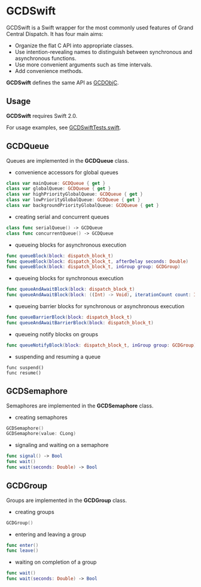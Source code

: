 # GCDSwift

GCDSwift is a Swift wrapper for the most commonly used features of Grand Central Dispatch.  It has four main aims:

* Organize the flat C API into appropriate classes.
* Use intention-revealing names to distinguish between synchronous and asynchronous functions. 
* Use more convenient arguments such as time intervals.
* Add convenience methods.

__GCDSwift__ defines the same API as [GCDObjC](https://github.com/mjmsmith/gcdobjc).

## Usage

__GCDSwift__ requires Swift 2.0.

For usage examples, see [GCDSwiftTests.swift](https://github.com/mjmsmith/gcdswift/blob/master/GCDSwiftTests/GCDSwiftTests.swift).

## GCDQueue

Queues are implemented in the __GCDQueue__ class.

* convenience accessors for global queues

```swift
class var mainQueue: GCDQueue { get }
class var globalQueue: GCDQueue { get }
class var highPriorityGlobalQueue: GCDQueue { get }
class var lowPriorityGlobalQueue: GCDQueue { get }
class var backgroundPriorityGlobalQueue: GCDQueue { get }
```

* creating serial and concurrent queues

```swift
class func serialQueue() -> GCDQueue
class func concurrentQueue() -> GCDQueue
```

* queueing blocks for asynchronous execution

```swift
func queueBlock(block: dispatch_block_t)
func queueBlock(block: dispatch_block_t, afterDelay seconds: Double)
func queueBlock(block: dispatch_block_t, inGroup group: GCDGroup)
```

* queueing blocks for synchronous execution

```swift
func queueAndAwaitBlock(block: dispatch_block_t)
func queueAndAwaitBlock(block: ((Int) -> Void), iterationCount count: Int)
```

* queueing barrier blocks for synchronous or asynchronous execution

```swift
func queueBarrierBlock(block: dispatch_block_t)
func queueAndAwaitBarrierBlock(block: dispatch_block_t)
```

* queueing notify blocks on groups

```swift
func queueNotifyBlock(block: dispatch_block_t, inGroup group: GCDGroup)
```

* suspending and resuming a queue

```objc
func suspend()
func resume()
```

## GCDSemaphore

Semaphores are implemented in the __GCDSemaphore__ class.

* creating semaphores

```swift
GCDSemaphore()
GCDSemaphore(value: CLong)
```

* signaling and waiting on a semaphore

```swift
func signal() -> Bool
func wait()
func wait(seconds: Double) -> Bool
```

## GCDGroup

Groups are implemented in the __GCDGroup__ class.

* creating groups

```swift
GCDGroup()
```

* entering and leaving a group

```swift
func enter()
func leave()
```

* waiting on completion of a group

```swift
func wait()
func wait(seconds: Double) -> Bool
```
